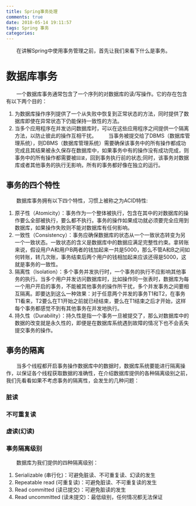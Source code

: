 ```yaml
---
title: Spring事务处理
comments: true
date: 2018-05-14 19:11:57
tags: Spring 事务
categories:
---
```


&emsp;&emsp;在讲解Spring中使用事务管理之前，首先让我们来看下什么是事务。

# 数据库事务
&emsp;&emsp;一个数据库事务通常包含了一个序列的对数据库的读/写操作。它的存在包含有以下两个目的：
1. 为数据库操作序列提供了一个从失败中恢复到正常状态的方法，同时提供了数据库即使在异常状态下仍能保持一致性的方法。
2. 当多个应用程序在并发访问数据库时，可以在这些应用程序之间提供一个隔离方法，以防止彼此的操作互相干扰。
&emsp;&emsp;当事务被提交给了DBMS（数据库管理系统），则DBMS（数据库管理系统）需要确保该事务中的所有操作都成功完成且其结果被永久保存在数据库中，如果事务中有的操作没有成功完成，则事务中的所有操作都需要被``回滚``，回到事务执行前的状态;同时，该事务对数据库或者其他事务的执行无影响，所有的事务都好像在独立的运行。

## 事务的四个特性
&emsp;&emsp;数据库事务拥有以下四个特性，习惯上被称之为ACID特性:
1. 原子性（Atomicity）：事务作为一个整体被执行，包含在其中的对数据库的操作要么全部被执行，要么都不执行。事务的操作如果成功就必须要完全应用到数据库，如果操作失败则不能对数据库有任何影响。
2. 一致性（Consistency）：事务应确保数据库的状态从一个一致状态转变为另一个一致状态。一致状态的含义是数据库中的数据应满足完整性约束。拿转账来说，假设用户A和用户B两者的钱加起来一共是5000，那么不管A和B之间如何转账，转几次账，事务结束后两个用户的钱相加起来应该还得是5000，这就是事务的一致性。
3. 隔离性（Isolation）：多个事务并发执行时，一个事务的执行不应影响其他事务的执行。当多个用户并发访问数据库时，比如操作同一张表时，数据库为每一个用户开启的事务，不能被其他事务的操作所干扰，多个并发事务之间要相互隔离。即要达到这么一种效果：对于任意两个并发的事务T1和T2，在事务T1看来，T2要么在T1开始之前就已经结束，要么在T1结束之后才开始，这样每个事务都感觉不到有其他事务在并发地执行。
4. 持久性（Durability）：持久性是指一个事务一旦被提交了，那么对数据库中的数据的改变就是永久性的，即便是在数据库系统遇到故障的情况下也不会丢失提交事务的操作。


## 事务的隔离
&emsp;&emsp;当多个线程都开启事务操作数据库中的数据时，数据库系统要能进行隔离操作，以保证各个线程获取数据的准确性，在介绍数据库提供的各种隔离级别之前，我们先看看如果不考虑事务的隔离性，会发生的几种问题：
### 脏读
### 不可重复读
### 虚读(幻读)
### 事务隔离级别
&emsp;&emsp;数据库为我们提供的四种隔离级别：
1. Serializable (串行化)：可避免脏读、不可重复读、幻读的发生
2. Repeatable read (可重复读)：可避免脏读、不可重复读的发生
3. Read committed (读已提交)：可避免脏读的发生
4. Read uncommitted (读未提交)：最低级别，任何情况都无法保证